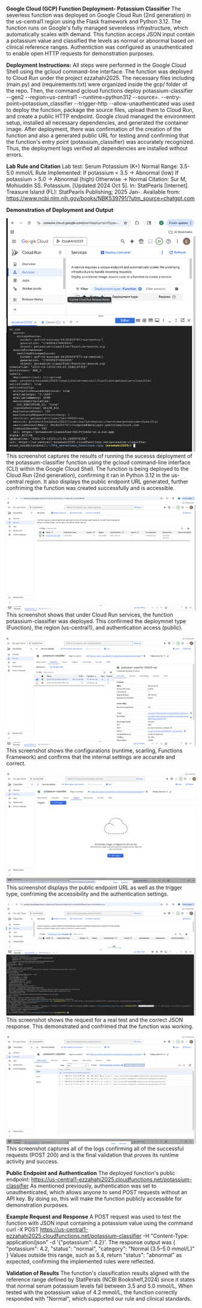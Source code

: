 **Google Cloud (GCP) Function Deployment- Potassium Classifier**
The severless function was deployed on Google Cloud Run (2nd generation) in the us-central1 region using the Flask framework and Python 3.12. The function runs on Google's fully managed severeless infrastructure, which automatically scales with demand. This function acceps JSON input contain a potassium value and classified the levels as normal or abnormal based on clinical reference ranges. Authentiction was configured as unauthenticated to enable open HTTP requests for demonstration purposes. 

**Deployment Instructions:**
All steps were performed in the Google Cloud Shell using the gcloud command-line interface. The function was deployed to Cloud Run under the project ezzahahi2025. The necessary files including (main.py) and (requirements.txt) were organized inside the gcp/ folder of the repo. Then, the command gcloud functions deploy potassium-classifier --gen2 --region=us-central1 --runtime=python312 --source=. --entry-point=potassium_classifier --trigger-http --allow-unauthenticated was used to deploy the function, package the source files, upload them to Cloud Run, and create a public HTTP endpoint. Google cloud managed the environment setup, installed all necessary dependencies, and generated the container image. After deployment, there was confirmation of the creation of the function and also a generated public URL for testing annd confirming that the function's entry point (potassium_classifier) was accurately recognized. Thus, the deployment logs verified all dependencies are installed without errors.

**Lab Rule and Citation**
Lab test: Serum Potassium (K+)
Normal Range: 3.5-5.0 mmol/L
Rule Implemented:
If potassium < 3.5 -> Abnormal (low)
If potassium > 5.0 -> Abnormal (high)
Otherwise -> Normal
Citation: Sur M, Mohiuddin SS. Potassium. [Updated 2024 Oct 5]. In: StatPearls [Internet]. Treasure Island (FL): StatPearls Publishing; 2025 Jan-. Available from: https://www.ncbi.nlm.nih.gov/books/NBK539791/?utm_source=chatgpt.com
 

**Demonstration of Deployment and Output**

![cloud_shell_deployment](screenshots/gcp_cloud_shell.png)
This screenshot captures the results of running the sucesss deployment of the potassum-classifier function using the gcloud command-line interface (CLI) within the Google Cloud Shell. The function is being deployed to the Cloud Run (2nd generation), confirming it ran in Python 3.12 in the us-central region. It also displays the public endpoint URL generated, further confriming the function was created successfully and is accessible. 

![GCP_service_list](screenshots/gcp_service_list.png)
This screenshot shows that under Cloud Run services, the function potassium-classifier was deployed. This confirmed the deploymnet type (Function), the region (us-central1), and authentication access (public). 

![GCP_service_details](screenshots/gcp_service_details.png)
This screenshot shows the configurations (runtime, scarling, Functions Framework) and confirms that the internal settings are accurate and correct. 

![gcp_trigger](screenshots/gcp_trigger_url.png)
This screenshot displays the public endpoint URL as well as the trigger type, confriming the accessibility and the authentication settings. 

![gcp_test_output](screenshots/gcp_test_output.png)
This screenshot shows the request for a real test and the correct JSON response. This demonstrated and confrimed that the function was working. 

![gcp_logs](screenshots/gcp_logs_success.png)
This screenshot captures all of the logs confirming all of the successful requests (POST 200) and is the final validation that proves its runtime activity and success. 

**Public Endpoint and Authentication**
The deployed function's public endpoint:
https://us-central1-ezzahahi2025.cloudfunctions.net/potassium-classifier
As mentioned previously, authentication was set to unauthenticated, which allows anyone to send POST requests without an API key. By doing so, this will make the function publicly accessible for demonstration purposes. 

**Example Request and Response**
A POST request was used to test the function with JSON input containing a potassium value using the command  curl -X POST https://us-central1-ezzahahi2025.cloudfunctions.net/potassium-classifier -H "Content-Type: application/json" -d '{"potassium": 4.2}'. The response output was  { "potassium": 4.2, "status": "normal", "category": "Normal (3.5–5.0 mmol/L)" } Values outside this range, such as 5.4, return "status": "abnormal" as expected, confirming the implemented rules were reflected. 

**Validation of Results**
The function's classification results aligned with the reference range defined by StatPerals (NCBI Bookshelf,2024) since it states that normal serum potassium levels fall between 3.5 and 5.0 mmol/L, When tested with the potassium value of 4.2 mmol/L, the function correctly responded with "Normal", which supported our rule and clinical standards. 